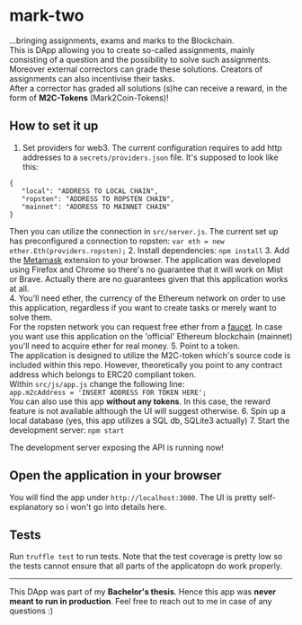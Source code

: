 # mark-two

...bringing assignments, exams and marks to the Blockchain.  
This is DApp allowing you to create so-called assignments, mainly consisting of a question and the possibility to solve such assignments. Moreover external correctors can grade these solutions. Creators of assignments can also incentivise their tasks.  
After a corrector has graded all solutions (s)he can receive a reward, in the form of **M2C-Tokens** (Mark2Coin-Tokens)!

## How to set it up
1. Set providers for web3.
 The current configuration requires to add http addresses to a `secrets/providers.json` file.
 It's supposed to look like this:
 ```
 {
	"local": "ADDRESS TO LOCAL CHAIN",
	"ropsten": "ADDRESS TO ROPSTEN CHAIN",
	"mainnet": "ADDRESS TO MAINNET CHAIN"
 }
 ```

 Then you can utilize the connection in `src/server.js`. The current set up has preconfigured a connection to ropsten:
 `var eth = new ether.Eth(providers.ropsten);`
2. Install dependencies: `npm install`
3. Add the [Metamask](https://metamask.io/) extension to your browser. The application was developed using Firefox and Chrome so there's no guarantee that it will work on Mist or Brave. Actually there are no guarantees given that this application works at all.  
4. You'll need ether, the currency of the Ethereum network on order to use this application, regardless if you want to create tasks or merely want to solve them.  
For the ropsten network you can request free ether from a [faucet](https://faucet.ropsten.be/). In case you want use this application on the 'official' Ethereum blockchain (mainnet) you'll need to acquire ether for real money.
5. Point to a token.  
 The application is designed to utilize the M2C-token which's source code is included within this repo. However, theoretically you point to any contract address which belongs to ERC20 compliant token.  
 Within `src/js/app.js` change the following line:  
 `app.m2cAddress = 'INSERT ADDRESS FOR TOKEN HERE';`  
 You can also use this app **without any tokens**. In this case, the reward feature is not available although the UI will suggest otherwise. 
6. Spin up a local database (yes, this app utilizes a SQL db, SQLite3 actually)
7. Start the development server:
`npm start`

The development server exposing the API is running now!

## Open the application in your browser

You will find the app under `http://localhost:3000`. The UI is pretty self-explanatory so i won't go into details here.

## Tests

Run `truffle test` to run tests. Note that the test coverage is pretty low so the tests cannot ensure that all parts of the applicatopn do work properly.

---

This DApp was part of my **Bachelor's thesis**. Hence this app was **never meant to run in production**. Feel free to reach out to me in case of any questions :)